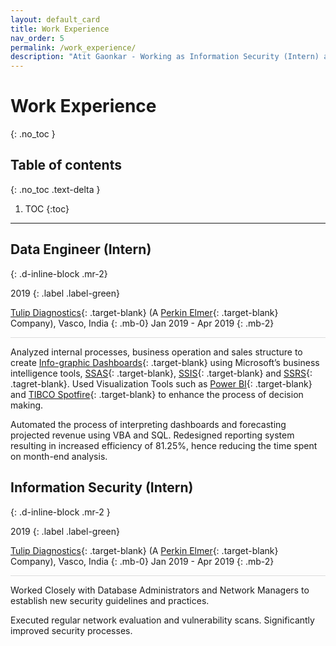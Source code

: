```yaml
---
layout: default_card
title: Work Experience
nav_order: 5
permalink: /work_experience/
description: "Atit Gaonkar - Working as Information Security (Intern) and Data Engineer (Intern) honed my Cyber-Security and Data Science skills."
---
```


<style>

.horizontal-rule{
    border-top: 1px solid #DDD;
}

</style>

# Work Experience
{: .no_toc }

## Table of contents
{: .no_toc .text-delta }

1. TOC
{:toc}

---



## Data Engineer (Intern)
{: .d-inline-block .mr-2}

2019
{: .label .label-green}

[Tulip Diagnostics](http://www.tulipgroup.com/){: .target-blank} (A [Perkin Elmer](https://www.perkinelmer.com/){: .target-blank} Company), Vasco, India
{: .mb-0}
Jan 2019 - Apr 2019
{: .mb-2}

<div class="horizontal-rule mb-4"></div>

<!-- [![Tulip Diagnostics][Tulip-Diagnostics-img]{: .img-responsive .logo .d-inline-block .logo-link height="10%" width="10%"}][Tulip-Diagnostics-link]

[Tulip-Diagnostics-img]:  ../../assets/images/tulip.jpg
[Tulip-Diagnostics-link]:  http://www.tulipgroup.com/ "Redirect to - Tulip Diagnostics"  -->

Analyzed internal processes, business operation and sales structure to create [Info-graphic Dashboards](https://en.wikipedia.org/wiki/Dashboard_(business)){: .target-blank} using Microsoft’s business intelligence tools, [SSAS](https://docs.microsoft.com/en-us/analysis-services/analysis-services-overview?view=asallproducts-allversions){: .target-blank}, [SSIS](https://docs.microsoft.com/en-us/sql/integration-services/sql-server-integration-services?view=sql-server-ver15){: .target-blank} and [SSRS](https://docs.microsoft.com/en-us/sql/reporting-services/create-deploy-and-manage-mobile-and-paginated-reports?view=sql-server-ver15){: .tagret-blank}. Used Visualization Tools such as [Power BI](https://powerbi.microsoft.com/en-us/){: .target-blank} and [TIBCO Spotfire](https://www.tibco.com/products/tibco-spotfire){: .target-blank} to enhance the process of decision making.

Automated the process of interpreting dashboards and forecasting projected revenue using VBA and SQL. Redesigned reporting system resulting in increased efficiency of 81.25%, hence reducing the time spent on month-end analysis. 

## Information Security (Intern)
{: .d-inline-block .mr-2 }

2019
{: .label .label-green}

[Tulip Diagnostics](http://www.tulipgroup.com/){: .target-blank} (A [Perkin Elmer](https://www.perkinelmer.com/){: .target-blank} Company), Vasco, India
{: .mb-0}
Jan 2019 - Apr 2019
{: .mb-2}

<div class="horizontal-rule mb-4"></div>

<!-- [![Tulip Diagnostics][Tulip-Diagnostics-img]{: .img-responsive .logo .d-inline-block .logo-link height="10%" width="10%"}][Tulip-Diagnostics-link]

[Tulip-Diagnostics-img]:  ../../assets/images/tulip.jpg
[Tulip-Diagnostics-link]:  http://www.tulipgroup.com/ "Redirect to - Tulip Diagnostics"  -->

Worked Closely with Database Administrators and Network Managers to establish new security guidelines and practices.

Executed regular network evaluation and vulnerability scans. Significantly improved security processes. 

<script src="https://code.jquery.com/jquery-3.4.1.slim.min.js" integrity="sha384-J6qa4849blE2+poT4WnyKhv5vZF5SrPo0iEjwBvKU7imGFAV0wwj1yYfoRSJoZ+n" crossorigin="anonymous"></script>
<script src="https://cdn.jsdelivr.net/npm/popper.js@1.16.0/dist/umd/popper.min.js" integrity="sha384-Q6E9RHvbIyZFJoft+2mJbHaEWldlvI9IOYy5n3zV9zzTtmI3UksdQRVvoxMfooAo" crossorigin="anonymous"></script>
<script src="https://stackpath.bootstrapcdn.com/bootstrap/4.4.1/js/bootstrap.min.js" integrity="sha384-wfSDF2E50Y2D1uUdj0O3uMBJnjuUD4Ih7YwaYd1iqfktj0Uod8GCExl3Og8ifwB6" crossorigin="anonymous"></script>
<script src="https://unpkg.com/aos@next/dist/aos.js"></script>
<script>
  AOS.init();
  $(window).on('load', function() {
        $(window).scrollTop(0);
        $('.main-content-wrap').scrollTop(0);
        AOS.refresh();
        var $animation_elements = $('.bootstrap-iso');
        var $window = $(window);
        var window_height = $window.height();
        var window_top_position = $window.scrollTop();
        var window_bottom_position = (window_top_position + window_height);
        $('.target-blank').attr('target','blank');
        $('pre').addClass("mb-0");
        $('p > a.no-mb').parent().addClass("mb-0");
        $('a > img').parent().addClass("image-link");
        $('img.logo-link').parent().attr('target','blank');
        $('.main-content-wrap').on('scroll', function() {
            console.log("triggered");
            $.each($animation_elements, function() {
                var $element = $(this);
                var element_height = $element.outerHeight();
                var element_top_position = $element.offset().top;
                var element_bottom_position = (element_top_position + element_height);
                if ((element_bottom_position >= window_top_position) && (element_top_position <= window_bottom_position)) {
                    $element.addClass('aos-animate');
                } else {
                    $element.removeClass('aos-animate');
                }
            });
        });
        $('.main-content-wrap')[0].scrollTop += 1;
        $('.main-content-wrap')[0].scrollTop -= 1;
  });
</script>